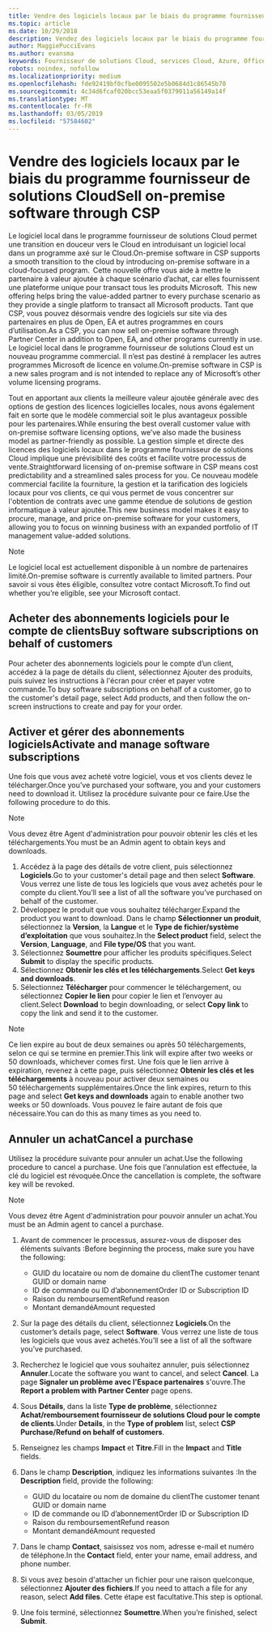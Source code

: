 ```yaml
---
title: Vendre des logiciels locaux par le biais du programme fournisseur de solutions Cloud | Espace partenaires
ms.topic: article
ms.date: 10/29/2018
description: Vendez des logiciels locaux par le biais du programme fournisseur de solutions Cloud.
author: MaggiePucciEvans
ms.author: evansma
keywords: Fournisseur de solutions Cloud, services Cloud, Azure, Office 365, Dynamics, partenaire fournisseur de solutions Cloud, vente par fournisseur de solutions Cloud, partenaire direct, partenaire fournisseur de solutions Cloud direct, revendeur fournisseur de solutions Cloud indirect, fournisseur de solutions Cloud direct, fournisseur de solutions Cloud indirect, modèle direct, modèle indirect, revendeur indirect, fournisseur indirect, fournisseur, distributeur, programme fournisseur de solutions cloud
robots: noindex, nofollow
ms.localizationpriority: medium
ms.openlocfilehash: fde92419bf0cfbe0095502e5b0684d1c86545b70
ms.sourcegitcommit: 4c34d6fcaf020bcc53eaa5f0379011a56149a14f
ms.translationtype: MT
ms.contentlocale: fr-FR
ms.lasthandoff: 03/05/2019
ms.locfileid: "57584602"
---
```

# <a name="sell-on-premise-software-through-csp"></a><span data-ttu-id="47c44-104">Vendre des logiciels locaux par le biais du programme fournisseur de solutions Cloud</span><span class="sxs-lookup"><span data-stu-id="47c44-104">Sell on-premise software through CSP</span></span>

<span data-ttu-id="47c44-105">Le logiciel local dans le programme fournisseur de solutions Cloud permet une transition en douceur vers le Cloud en introduisant un logiciel local dans un programme axé sur le Cloud.</span><span class="sxs-lookup"><span data-stu-id="47c44-105">On-premise software in CSP supports a smooth transition to the cloud by introducing on-premise software in a cloud-focused program.</span></span><span data-ttu-id="47c44-106">  Cette nouvelle offre vous aide à mettre le partenaire à valeur ajoutée à chaque scénario d’achat, car elles fournissent une plateforme unique pour transact tous les produits Microsoft.</span><span class="sxs-lookup"><span data-stu-id="47c44-106">  This new offering helps bring the value-added partner to every purchase scenario as they provide a single platform to transact all Microsoft products.</span></span> <span data-ttu-id="47c44-107">Tant que CSP, vous pouvez désormais vendre des logiciels sur site via des partenaires en plus de Open, EA et autres programmes en cours d’utilisation.</span><span class="sxs-lookup"><span data-stu-id="47c44-107">As a CSP, you can now sell on-premise software through Partner Center in addition to Open, EA, and other programs currently in use.</span></span> <span data-ttu-id="47c44-108">Le logiciel local dans le programme fournisseur de solutions Cloud est un nouveau programme commercial. Il n’est pas destiné à remplacer les autres programmes Microsoft de licence en volume.</span><span class="sxs-lookup"><span data-stu-id="47c44-108">On-premise software in CSP is a new sales program and is not intended to replace any of Microsoft’s other volume licensing programs.</span></span> 
 
<span data-ttu-id="47c44-109">Tout en apportant aux clients la meilleure valeur ajoutée générale avec des options de gestion des licences logicielles locales, nous avons également fait en sorte que le modèle commercial soit le plus avantageux possible pour les partenaires.</span><span class="sxs-lookup"><span data-stu-id="47c44-109">While ensuring the best overall customer value with on-premise software licensing options, we’ve also made the business model as partner-friendly as possible.</span></span> <span data-ttu-id="47c44-110">La gestion simple et directe des licences des logiciels locaux dans le programme fournisseur de solutions Cloud implique une prévisibilité des coûts et facilite votre processus de vente.</span><span class="sxs-lookup"><span data-stu-id="47c44-110">Straightforward licensing of on-premise software in CSP means cost predictability and a streamlined sales process for you.</span></span> <span data-ttu-id="47c44-111">Ce nouveau modèle commercial facilite la fourniture, la gestion et la tarification des logiciels locaux pour vos clients, ce qui vous permet de vous concentrer sur l'obtention de contrats avec une gamme étendue de solutions de gestion informatique à valeur ajoutée.</span><span class="sxs-lookup"><span data-stu-id="47c44-111">This new business model makes it easy to procure, manage, and price on-premise software for your customers, allowing you to focus on winning business with an expanded portfolio of IT management value-added solutions.</span></span> 

>[!NOTE]
><span data-ttu-id="47c44-112">Le logiciel local est actuellement disponible à un nombre de partenaires limité.</span><span class="sxs-lookup"><span data-stu-id="47c44-112">On-premise software is currently available to limited partners.</span></span> <span data-ttu-id="47c44-113">Pour savoir si vous êtes éligible, consultez votre contact Microsoft.</span><span class="sxs-lookup"><span data-stu-id="47c44-113">To find out whether you’re eligible, see your Microsoft contact.</span></span> 


## <a name="buy-software-subscriptions-on-behalf-of-customers"></a><span data-ttu-id="47c44-114">Acheter des abonnements logiciels pour le compte de clients</span><span class="sxs-lookup"><span data-stu-id="47c44-114">Buy software subscriptions on behalf of customers</span></span>

<span data-ttu-id="47c44-115">Pour acheter des abonnements logiciels pour le compte d’un client, accédez à la page de détails du client, sélectionnez Ajouter des produits, puis suivez les instructions à l'écran pour créer et payer votre commande.</span><span class="sxs-lookup"><span data-stu-id="47c44-115">To buy software subscriptions on behalf of a customer, go to the customer's detail page, select Add products, and then follow the on-screen instructions to create and pay for your order.</span></span>

## <a name="activate-and-manage-software-subscriptions"></a><span data-ttu-id="47c44-116">Activer et gérer des abonnements logiciels</span><span class="sxs-lookup"><span data-stu-id="47c44-116">Activate and manage software subscriptions</span></span>

<span data-ttu-id="47c44-117">Une fois que vous avez acheté votre logiciel, vous et vos clients devez le télécharger.</span><span class="sxs-lookup"><span data-stu-id="47c44-117">Once you’ve purchased your software, you and your customers need to download it.</span></span> <span data-ttu-id="47c44-118">Utilisez la procédure suivante pour ce faire.</span><span class="sxs-lookup"><span data-stu-id="47c44-118">Use the following procedure to do this.</span></span> 

>[!NOTE]
><span data-ttu-id="47c44-119">Vous devez être Agent d'administration pour pouvoir obtenir les clés et les téléchargements.</span><span class="sxs-lookup"><span data-stu-id="47c44-119">You must be an Admin agent to obtain keys and downloads.</span></span> 

1. <span data-ttu-id="47c44-120">Accédez à la page des détails de votre client, puis sélectionnez **Logiciels**.</span><span class="sxs-lookup"><span data-stu-id="47c44-120">Go to your customer's detail page and then select **Software**.</span></span> <span data-ttu-id="47c44-121">Vous verrez une liste de tous les logiciels que vous avez achetés pour le compte du client.</span><span class="sxs-lookup"><span data-stu-id="47c44-121">You’ll see a list of all the software you’ve purchased on behalf of the customer.</span></span> 
2.  <span data-ttu-id="47c44-122">Développez le produit que vous souhaitez télécharger.</span><span class="sxs-lookup"><span data-stu-id="47c44-122">Expand the product you want to download.</span></span> <span data-ttu-id="47c44-123">Dans le champ **Sélectionner un produit**, sélectionnez la **Version**, la **Langue** et le **Type de fichier/système d’exploitation** que vous souhaitez.</span><span class="sxs-lookup"><span data-stu-id="47c44-123">In the **Select product** field, select the **Version**, **Language**, and **File type/OS** that you want.</span></span> 
3.  <span data-ttu-id="47c44-124">Sélectionnez **Soumettre** pour afficher les produits spécifiques.</span><span class="sxs-lookup"><span data-stu-id="47c44-124">Select **Submit** to display the specific products.</span></span> 
4.  <span data-ttu-id="47c44-125">Sélectionnez **Obtenir les clés et les téléchargements**.</span><span class="sxs-lookup"><span data-stu-id="47c44-125">Select **Get keys and downloads**.</span></span> 
5.  <span data-ttu-id="47c44-126">Sélectionnez **Télécharger** pour commencer le téléchargement, ou sélectionnez **Copier le lien** pour copier le lien et l’envoyer au client.</span><span class="sxs-lookup"><span data-stu-id="47c44-126">Select **Download** to begin downloading, or select **Copy link** to copy the link and send it to the customer.</span></span> 

>[!NOTE]
><span data-ttu-id="47c44-127">Ce lien expire au bout de deux semaines ou après 50 téléchargements, selon ce qui se termine en premier.</span><span class="sxs-lookup"><span data-stu-id="47c44-127">This link will expire after two weeks or 50 downloads, whichever comes first.</span></span> <span data-ttu-id="47c44-128">Une fois que le lien arrive à expiration, revenez à cette page, puis sélectionnez **Obtenir les clés et les téléchargements** à nouveau pour activer deux semaines ou 50 téléchargements supplémentaires.</span><span class="sxs-lookup"><span data-stu-id="47c44-128">Once the link expires, return to this page and select **Get keys and downloads** again to enable another two weeks or 50 downloads.</span></span> <span data-ttu-id="47c44-129">Vous pouvez le faire autant de fois que nécessaire.</span><span class="sxs-lookup"><span data-stu-id="47c44-129">You can do this as many times as you need to.</span></span> 


## <a name="cancel-a-purchase"></a><span data-ttu-id="47c44-130">Annuler un achat</span><span class="sxs-lookup"><span data-stu-id="47c44-130">Cancel a purchase</span></span>
<span data-ttu-id="47c44-131">Utilisez la procédure suivante pour annuler un achat.</span><span class="sxs-lookup"><span data-stu-id="47c44-131">Use the following procedure to cancel a purchase.</span></span> <span data-ttu-id="47c44-132">Une fois que l’annulation est effectuée, la clé du logiciel est révoquée.</span><span class="sxs-lookup"><span data-stu-id="47c44-132">Once the cancellation is complete, the software key will be revoked.</span></span> 

>[!NOTE]
><span data-ttu-id="47c44-133">Vous devez être Agent d'administration pour pouvoir annuler un achat.</span><span class="sxs-lookup"><span data-stu-id="47c44-133">You must be an Admin agent to cancel a purchase.</span></span> 

1.  <span data-ttu-id="47c44-134">Avant de commencer le processus, assurez-vous de disposer des éléments suivants :</span><span class="sxs-lookup"><span data-stu-id="47c44-134">Before beginning the process, make sure you have the following:</span></span> 
    -   <span data-ttu-id="47c44-135">GUID du locataire ou nom de domaine du client</span><span class="sxs-lookup"><span data-stu-id="47c44-135">The customer tenant GUID or domain name</span></span>
    -   <span data-ttu-id="47c44-136">ID de commande ou ID d’abonnement</span><span class="sxs-lookup"><span data-stu-id="47c44-136">Order ID or Subscription ID</span></span>
    -   <span data-ttu-id="47c44-137">Raison du remboursement</span><span class="sxs-lookup"><span data-stu-id="47c44-137">Refund reason</span></span>
    -   <span data-ttu-id="47c44-138">Montant demandé</span><span class="sxs-lookup"><span data-stu-id="47c44-138">Amount requested</span></span>

2.  <span data-ttu-id="47c44-139">Sur la page des détails du client, sélectionnez **Logiciels**.</span><span class="sxs-lookup"><span data-stu-id="47c44-139">On the customer’s details page, select **Software**.</span></span> <span data-ttu-id="47c44-140">Vous verrez une liste de tous les logiciels que vous avez achetés.</span><span class="sxs-lookup"><span data-stu-id="47c44-140">You’ll see a list of all the software you’ve purchased.</span></span> 

3.  <span data-ttu-id="47c44-141">Recherchez le logiciel que vous souhaitez annuler, puis sélectionnez **Annuler**.</span><span class="sxs-lookup"><span data-stu-id="47c44-141">Locate the software you want to cancel, and select **Cancel**.</span></span> <span data-ttu-id="47c44-142">La page **Signaler un problème avec l'Espace partenaires** s'ouvre.</span><span class="sxs-lookup"><span data-stu-id="47c44-142">The **Report a problem with Partner Center** page opens.</span></span> 

4.  <span data-ttu-id="47c44-143">Sous **Détails**, dans la liste **Type de problème**, sélectionnez **Achat/remboursement fournisseur de solutions Cloud pour le compte de clients**.</span><span class="sxs-lookup"><span data-stu-id="47c44-143">Under **Details**, in the **Type of problem** list, select **CSP Purchase/Refund on behalf of customers**.</span></span>

5.  <span data-ttu-id="47c44-144">Renseignez les champs **Impact** et **Titre**.</span><span class="sxs-lookup"><span data-stu-id="47c44-144">Fill in the **Impact** and **Title** fields.</span></span> 

6.  <span data-ttu-id="47c44-145">Dans le champ **Description**, indiquez les informations suivantes :</span><span class="sxs-lookup"><span data-stu-id="47c44-145">In the **Description** field, provide the following:</span></span> 
    -   <span data-ttu-id="47c44-146">GUID du locataire ou nom de domaine du client</span><span class="sxs-lookup"><span data-stu-id="47c44-146">The customer tenant GUID or domain name</span></span>
    -   <span data-ttu-id="47c44-147">ID de commande ou ID d’abonnement</span><span class="sxs-lookup"><span data-stu-id="47c44-147">Order ID or Subscription ID</span></span>
    -   <span data-ttu-id="47c44-148">Raison du remboursement</span><span class="sxs-lookup"><span data-stu-id="47c44-148">Refund reason</span></span>
    -   <span data-ttu-id="47c44-149">Montant demandé</span><span class="sxs-lookup"><span data-stu-id="47c44-149">Amount requested</span></span>

7.  <span data-ttu-id="47c44-150">Dans le champ **Contact**, saisissez vos nom, adresse e-mail et numéro de téléphone.</span><span class="sxs-lookup"><span data-stu-id="47c44-150">In the **Contact** field, enter your name, email address, and phone number.</span></span> 

8.  <span data-ttu-id="47c44-151">Si vous avez besoin d'attacher un fichier pour une raison quelconque, sélectionnez **Ajouter des fichiers**.</span><span class="sxs-lookup"><span data-stu-id="47c44-151">If you need to attach a file for any reason, select **Add files**.</span></span> <span data-ttu-id="47c44-152">Cette étape est facultative.</span><span class="sxs-lookup"><span data-stu-id="47c44-152">This step is optional.</span></span> 

9.  <span data-ttu-id="47c44-153">Une fois terminé, sélectionnez **Soumettre**.</span><span class="sxs-lookup"><span data-stu-id="47c44-153">When you’re finished, select **Submit**.</span></span>